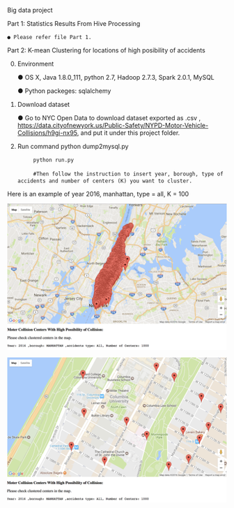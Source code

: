 Big data project

Part 1: Statistics Results From Hive Processing

	● Please refer file Part 1.

Part 2: K-mean Clustering for locations of high posibility of accidents

0. Environment

	● OS X, Java 1.8.0_111, python 2.7, Hadoop 2.7.3, Spark 2.0.1, MySQL
	
	● Python packeges: sqlalchemy

1. Download dataset

	● Go to NYC Open Data to download dataset exported as .csv , https://data.cityofnewyork.us/Public-Safety/NYPD-Motor-Vehicle-Collisions/h9gi-nx95, and put it under this project folder.

2. Run command
			python dump2mysql.py
			
			python run.py
			
			#Then follow the instruction to insert year, borough, type of accidents and number of centers (K) you want to cluster.
			
Here is an example of year 2016, manhattan, type = all, K = 100
			
![image](./pics/SH1.png "Overview")

![image](./pics/SH2.png "Sections around Columbia University")
